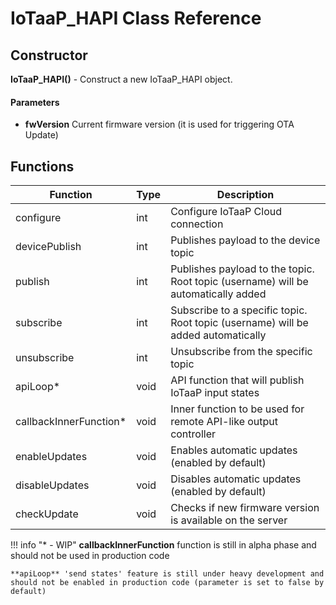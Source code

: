 # IoTaaP_HAPI Class Reference

## Constructor

**IoTaaP_HAPI()**  - Construct a new IoTaaP_HAPI object.
#### Parameters

- **fwVersion** Current firmware version (it is used for triggering OTA Update)

## Functions

| **Function**           | **Type** | **Description**                                                                   |
| ---------------------- | -------- | --------------------------------------------------------------------------------- |
| configure              | int      | Configure IoTaaP Cloud connection                                                 |
| devicePublish          | int      | Publishes payload to the device topic                                             |
| publish                | int      | Publishes payload to the topic. Root topic (username) will be automatically added |
| subscribe              | int      | Subscribe to a specific topic. Root topic (username) will be added automatically  |
| unsubscribe            | int      | Unsubscribe from the specific topic                                               |
| apiLoop*               | void     | API function that will publish IoTaaP input states                                |
| callbackInnerFunction* | void     | Inner function to be used for remote API-like output controller                   |
| enableUpdates          | void     | Enables automatic updates (enabled by default)                                    |
| disableUpdates         | void     | Disables automatic updates (enabled by default)                                   |
| checkUpdate            | void     | Checks if new firmware version is available on the server                         |

!!! info "* - WIP"
    **callbackInnerFunction** function is still in alpha phase and should not be used in production code

    **apiLoop** 'send states' feature is still under heavy development and should not be enabled in production code (parameter is set to false by default)